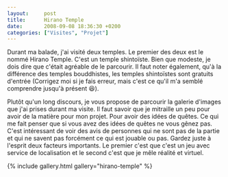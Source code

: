 ```yaml
---
layout:     post
title:      Hirano Temple
date:       2008-09-08 18:36:30 +0200
categories: ["Visites", "Projet"]
---
```


Durant ma balade, j'ai visité deux temples. Le premier des deux est le nommé Hirano Temple. C'est un temple
shintoïste. Bien que modeste, je dois dire que c'était agréable de le parcourir. Il faut noter également, qu'à la
différence des temples bouddhistes, les temples shintoïstes sont gratuits d'entrée (Corrigez moi si je fais erreur,
mais c'est ce qu'il m'a semblé comprendre jusqu'à présent :laughing:).

<!--more-->

Plutôt qu'un long discours, je vous propose de parcourir la galerie d'images que j'ai prises durant ma visite. Il
faut savoir que je mitraille un peu pour avoir de la matière pour mon projet. Pour avoir des idées de quêtes. Ce
qui me fait penser que si vous avez des idées de quêtes ne vous gênez pas. C'est intéressant de voir des avis de
personnes qui ne sont pas de la partie et qui ne savent pas forcément ce qui est jouable ou pas. Gardez juste à
l'esprit deux facteurs importants. Le premier c'est que c'est un jeu avec service de localisation et le second
c'est que je mêle réalité et virtuel.

{% include gallery.html gallery="hirano-temple" %}